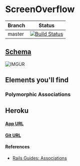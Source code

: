 # ScreenOverflow

| Branch | Status |
|--------|:------:|
| master |[![Build Status](https://travis-ci.org/ctorstens/ScreenOverflow.png?branch=master)](https://travis-ci.org/ctorstens/ScreenOverflow)|


## [Schema](https://gist.github.com/ctorstens/e1ce72140a850323d965)

![IMGUR](http://i.imgur.com/Wno7iKI.png)


## Elements you'll find

### Polymorphic Associations


## Heroku

#### [App URL](http://screenoverflow.herokuapp.com/)

#### [Git URL](git@heroku.com:screenoverflow.git)


#### References

- [Rails Guides: Associations](http://guides.rubyonrails.org/association_basics.html#polymorphic-associations)